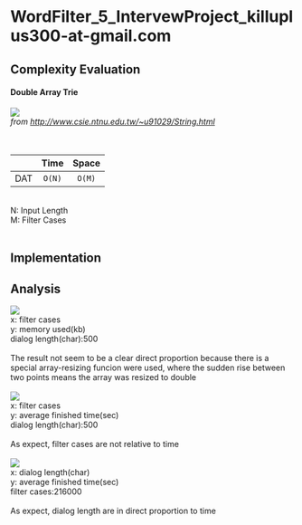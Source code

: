 # WordFilter_5_IntervewProject_killuplus300-at-gmail.com

## Complexity Evaluation ##

#### Double Array Trie ####
![](http://www.csie.ntnu.edu.tw/~u91029/Trie5.png) <br/>
*from http://www.csie.ntnu.edu.tw/~u91029/String.html*
<br/>
<br/>
<br/>

|               |Time             |Space          |
| ------------- |:---------------:|:-------------:|
| DAT           | `O(N)`          |`O(M)`         |

<br/>
N: Input Length<br/>
M: Filter Cases<br/>
<br/>


## Implementation ##

## Analysis ##

![](https://i.imgur.com/pW9tTEc.png) <br/>
x: filter cases<br/>
y: memory used(kb)<br/>
dialog length(char):500<br/>
<br/>
The result not seem to be a clear direct proportion because there is a special array-resizing funcion were used, where the sudden rise between two points means the array was resized to double<br/>
<br/>
![](https://i.imgur.com/7guqIaN.png) <br/>
x: filter cases<br/>
y: average finished time(sec)<br/>
dialog length(char):500<br/>
<br/>
As expect, filter cases are not relative to time<br/>
<br/>
![](https://i.imgur.com/gNDcBKR.png) <br/>
x: dialog length(char)<br/>
y: average finished time(sec)<br/>
filter cases:216000<br/>
<br/>
As expect, dialog length are in direct proportion to time<br/>
<br/>

